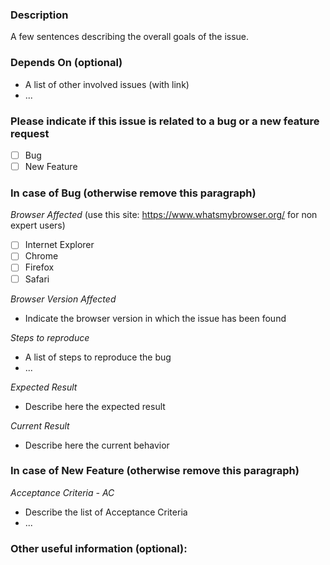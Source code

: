 ### Description
A few sentences describing the overall goals of the issue.

### Depends On (optional)
 - A list of other involved issues (with link)
 - ...

### Please indicate if this issue is related to a bug or a new feature request
- [ ] Bug
- [ ] New Feature

### In case of Bug (otherwise remove this paragraph)

*Browser Affected*
(use this site: https://www.whatsmybrowser.org/ for non expert users)
- [ ] Internet Explorer
- [ ] Chrome
- [ ] Firefox
- [ ] Safari

*Browser Version Affected*

- Indicate the browser version in which the issue has been found

*Steps to reproduce*

- A list of steps to reproduce the bug
- ...

*Expected Result*

- Describe here the expected result 

*Current Result*

- Describe here the current behavior

### In case of New Feature (otherwise remove this paragraph)

*Acceptance Criteria - AC*

- Describe the list of Acceptance Criteria
- ...

### Other useful information (optional):
